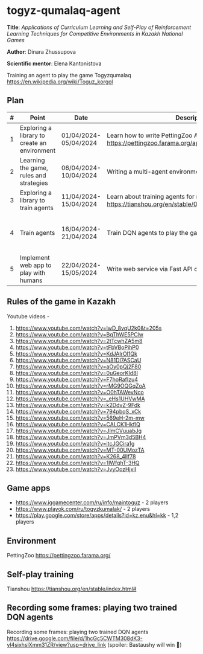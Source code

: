 # togyz-qumalaq-agent

**Title**: *Applications of Curriculum Learning and Self-Play of Reinforcement Learning Techniques for Competitive Environments in Kazakh National Games*

**Author**: Dinara Zhussupova

**Scientific mentor**: Elena Kantonistova

Training an agent to play the game Togyzqumalaq https://en.wikipedia.org/wiki/Toguz_korgol


## Plan

|# | Point                                        | Date                  | Description                                                                                                          | Results                                  |
|--|----------------------------------------------|-----------------------|----------------------------------------------------------------------------------------------------------------------|------------------------------------------|
|1 | Exploring a library to create an environment | 01/04/2024-05/04/2024 | Learn how to write PettingZoo AEC type env https://pettingzoo.farama.org/api/aec/#about-aec                          | Jupyter notebook                         |
|2 | Learning the game, rules and strategies      | 06/04/2024-10/04/2024 | Writing a multi-agent environment for the game                                                                       | Jupyter notebook                         |
|3 | Exploring a library to train agents          | 11/04/2024-15/04/2024 | Learn about training agents for multi-agent environment https://tianshou.org/en/stable/01_tutorials/04_tictactoe.html| Jupyter notebook                         |
|4 | Train agents                                 | 16/04/2024-21/04/2024 | Train DQN agents to play the game                                                                                    | Jupyter notebook, policy models of agents|
|5 | Implement web app to play with humans        | 22/04/2024-15/05/2024 | Write web service via Fast API or Spring Boot frameworks                                                             | Docker container                         |


## Rules of the game in Kazakh
Youtube videos - 
1. https://www.youtube.com/watch?v=IwD_8vqU2k0&t=205s
2. https://www.youtube.com/watch?v=BqThWE5PClw
3. https://www.youtube.com/watch?v=2tTcwhZA5m8
4. https://www.youtube.com/watch?v=tFbVBoPihP0
5. https://www.youtube.com/watch?v=KdJAIrOl1Qk
6. https://www.youtube.com/watch?v=N81DI7ASCaU
7. https://www.youtube.com/watch?v=aOy0pQj2F80
8. https://www.youtube.com/watch?v=0uGeorKId8I
9. https://www.youtube.com/watch?v=F7hoRafIzu4
10. https://www.youtube.com/watch?v=rMG9OQGqZoA
11. https://www.youtube.com/watch?v=O0hTAWevNco
12. https://www.youtube.com/watch?v=_eHs1UHVwMA
13. https://www.youtube.com/watch?v=k2DdvZ-9Fdk
14. https://www.youtube.com/watch?v=794pbqS_xCk
15. https://www.youtube.com/watch?v=569eH-2m-mw
16. https://www.youtube.com/watch?v=CALCK1HkflQ
17. https://www.youtube.com/watch?v=JImCVuuabJg
18. https://www.youtube.com/watch?v=JmPVm3d5BH4
19. https://www.youtube.com/watch?v=itcJGCira1g
20. https://www.youtube.com/watch?v=MT-00UMozTA
21. https://www.youtube.com/watch?v=K268_4llf78
22. https://www.youtube.com/watch?v=1IWfghT-3HQ
23. https://www.youtube.com/watch?v=JvyOozHjxII

## Game apps
- https://www.iggamecenter.com/ru/info/maintoguz - 2 players
- https://www.playok.com/ru/togyzkumalak/ - 2 players
- https://play.google.com/store/apps/details?id=kz.enu&hl=kk - 1,2 players

## Environment 
PettingZoo https://pettingzoo.farama.org/

## Self-play training

Tianshou https://tianshou.org/en/stable/index.html#

## Recording some frames: playing two trained DQN agents

Recording some frames: playing two trained DQN agents https://drive.google.com/file/d/1hcGc5CWTM308dK3-yl4sixhslXmm31ZR/view?usp=drive_link (spoiler: Bastaushy will win :monkey:)
